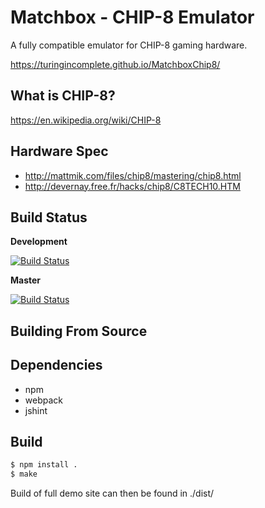 # Matchbox - CHIP-8 Emulator
A fully compatible emulator for CHIP-8 gaming hardware.

https://turingincomplete.github.io/MatchboxChip8/

## What is CHIP-8?
https://en.wikipedia.org/wiki/CHIP-8

## Hardware Spec
 - http://mattmik.com/files/chip8/mastering/chip8.html
 - http://devernay.free.fr/hacks/chip8/C8TECH10.HTM

## Build Status
**Development**

[![Build Status](https://travis-ci.org/turingincomplete/MatchboxChip8.svg?branch=development)](https://travis-ci.org/turingincomplete/MatchboxChip8)

**Master**

[![Build Status](https://travis-ci.org/turingincomplete/MatchboxChip8.svg?branch=master)](https://travis-ci.org/turingincomplete/MatchboxChip8)

## Building From Source
## Dependencies
 - npm
 - webpack
 - jshint

## Build
```bash
$ npm install .
$ make
```

Build of full demo site can then be found in ./dist/

